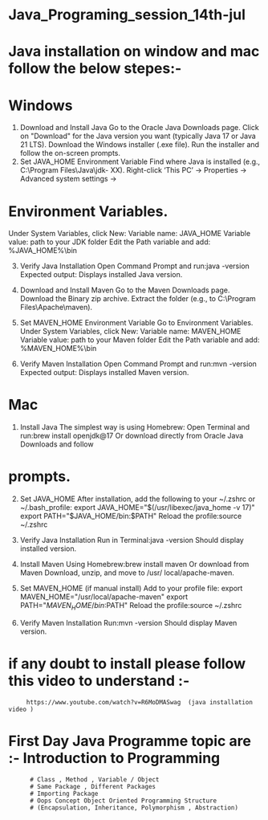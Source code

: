 # Java_Programing_session_14th-jul
# Java installation on window and mac follow the below stepes:-
# Windows
1. Download and Install Java
   Go to the Oracle Java Downloads page.
   Click on "Download" for the Java version you want (typically Java
   17 or Java 21 LTS).
   Download the Windows installer (.exe file).
   Run the installer and follow the on-screen prompts.
2. Set JAVA_HOME Environment Variable
   Find where Java is installed (e.g., C:\\Program Files\\Java\\jdk-
   XX).
   Right-click ‘This PC’ → Properties → Advanced system settings →
# Environment Variables.
   Under System Variables, click New:
   Variable name: JAVA_HOME
   Variable value: path to your JDK folder
   Edit the Path variable and add: %JAVA_HOME%\\bin

3. Verify Java Installation
   Open Command Prompt and run:java -version
   Expected output: Displays installed Java version.

4. Download and Install Maven
   Go to the Maven Downloads page.
   Download the Binary zip archive.
   Extract the folder (e.g., to C:\\Program Files\\Apache\\maven).

5. Set MAVEN_HOME Environment Variable
   Go to Environment Variables.
   Under System Variables, click New:
   Variable name: MAVEN_HOME
   Variable value: path to your Maven folder
   Edit the Path variable and add: %MAVEN_HOME%\\bin

6. Verify Maven Installation
   Open Command Prompt and run:mvn -version
   Expected output: Displays installed Maven version.

# Mac
1. Install Java
   The simplest way is using Homebrew:
   Open Terminal and run:brew install openjdk@17
   Or download directly from Oracle Java Downloads and follow
# prompts.
2. Set JAVA_HOME
   After installation, add the following to your ~/.zshrc or
~/.bash_profile:
   export JAVA_HOME="$(/usr/libexec/java_home -v 17)" export
   PATH="$JAVA_HOME/bin:$PATH"
   Reload the profile:source ~/.zshrc
3. Verify Java Installation
   Run in Terminal:java -version
   Should display installed version.

4. Install Maven
   Using Homebrew:brew install maven
   Or download from Maven Download, unzip, and move to /usr/
   local/apache-maven.

5. Set MAVEN_HOME (if manual install)
   Add to your profile file:
   export MAVEN_HOME="/usr/local/apache-maven" export
   PATH="$MAVEN_HOME/bin:$PATH"
   Reload the profile:source ~/.zshrc

6. Verify Maven Installation
   Run:mvn -version
   Should display Maven version.
   
# if any doubt to install please follow this video to understand :- 
         https://www.youtube.com/watch?v=R6MoDMASwag  (java installation video )

# First Day Java Programme topic are :- Introduction to Programming
          # Class , Method , Variable / Object
          # Same Package , Different Packages
          # Importing Package
          # Oops Concept Object Oriented Programming Structure
          # (Encapsulation, Inheritance, Polymorphism , Abstraction)
